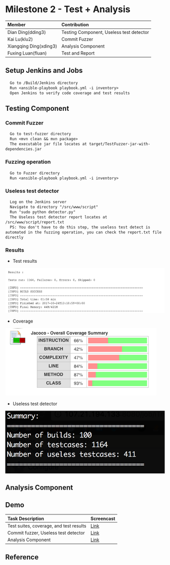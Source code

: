 # Milestone 2 - Test + Analysis #


| Member                 | Contribution |
| :---                   | :---         |
| Dian Ding(dding3)      | Testing Component, Useless test detector |
| Kai Lu(klu2)           | Commit Fuzzer |
| Xiangqing Ding(xding3) | Analysis Component |
| Fuxing Luan(fluan)     | Test and Report |

## Setup Jenkins and Jobs ##

  ```
    Go to /Build/Jenkins directory
    Run <ansible-playbook playbook.yml -i inventory>
    Open Jenkins to verify code coverage and test results
  ```

## Testing Component ##

### Commit Fuzzer ###

  ```
    Go to test-fuzzer directory
    Run <mvn clean && mvn package>
    The executable jar file locates at target/TestFuzzer-jar-with-dependencies.jar
  ```

### Fuzzing operation ###

  ```
    Go to Fuzzer directory
    Run <ansible-playbook playbook.yml -i inventory>  
  ```

### Useless test detector ###
  
  ```
    Log on the Jenkins server
    Navigate to directory "/src/www/script"
    Run "sudo python detector.py"
    The Useless test detector report locates at /src/www/script/report.txt
    PS: You don't have to do this step, the useless test detect is automated in the fuzzing operation, you can check the report.txt file directly
  ```
  
### Results ###
* Test results  

![test results](/Images/test-result.png)  

* Coverage  

![coverage](/Images/coverage-summary.png)  

* Useless test detector  

![detection results](/Images/useless-test.png)  


## Analysis Component ##



## Demo ##

| Task Description       | Screencast |
| :---                   | :---         |
| Test suites, coverage, and test results      | [Link](https://youtu.be/HnLdSuTxcw4) |
| Commit fuzzer, Useless test detector        | [Link](https://youtu.be/K9vi80O5OqA) |
| Analysis Component						   | [Link]()|		


## Reference ##
